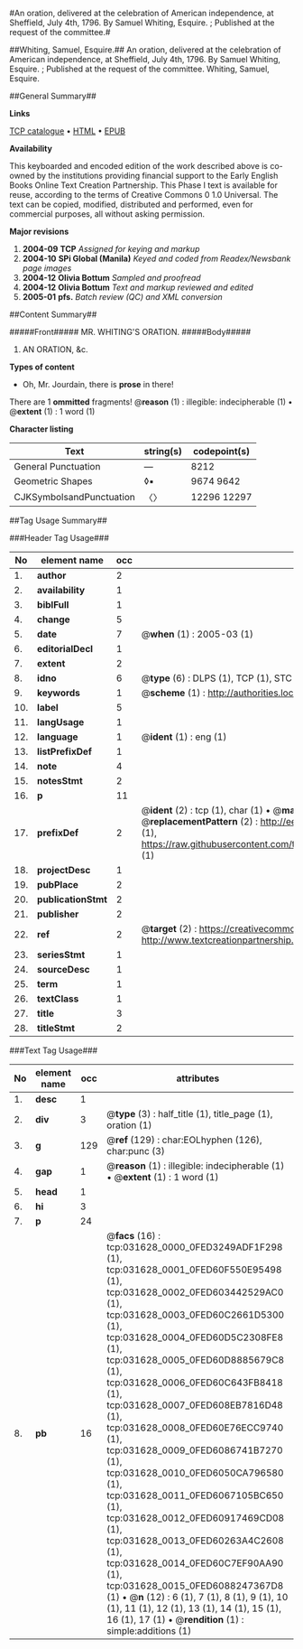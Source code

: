 #An oration, delivered at the celebration of American independence, at Sheffield, July 4th, 1796. By Samuel Whiting, Esquire. ; Published at the request of the committee.#

##Whiting, Samuel, Esquire.##
An oration, delivered at the celebration of American independence, at Sheffield, July 4th, 1796. By Samuel Whiting, Esquire. ; Published at the request of the committee.
Whiting, Samuel, Esquire.

##General Summary##

**Links**

[TCP catalogue](http://www.ota.ox.ac.uk/tcp/)  • 
[HTML](http://tei.it.ox.ac.uk/tcp/Texts-HTML/free/N23/N23905.html)  • 
[EPUB](http://tei.it.ox.ac.uk/tcp/Texts-EPUB/free/N23/N23905.epub)

**Availability**

This keyboarded and encoded edition of the
	       work described above is co-owned by the institutions
	       providing financial support to the Early English Books
	       Online Text Creation Partnership. This Phase I text is
	       available for reuse, according to the terms of Creative
	       Commons 0 1.0 Universal. The text can be copied,
	       modified, distributed and performed, even for
	       commercial purposes, all without asking permission.

**Major revisions**

1. __2004-09__ __TCP__ *Assigned for keying and markup*
1. __2004-10__ __SPi Global (Manila)__ *Keyed and coded from Readex/Newsbank page images*
1. __2004-12__ __Olivia Bottum__ *Sampled and proofread*
1. __2004-12__ __Olivia Bottum__ *Text and markup reviewed and edited*
1. __2005-01__ __pfs.__ *Batch review (QC) and XML conversion*

##Content Summary##

#####Front#####
MR. WHITING'S ORATION.
#####Body#####

1. AN ORATION, &c.

**Types of content**

  * Oh, Mr. Jourdain, there is **prose** in there!

There are 1 **ommitted** fragments! 
 @__reason__ (1) : illegible: indecipherable (1)  •  @__extent__ (1) : 1 word (1)

**Character listing**


|Text|string(s)|codepoint(s)|
|---|---|---|
|General Punctuation|—|8212|
|Geometric Shapes|◊▪|9674 9642|
|CJKSymbolsandPunctuation|〈〉|12296 12297|

##Tag Usage Summary##

###Header Tag Usage###

|No|element name|occ|attributes|
|---|---|---|---|
|1.|__author__|2||
|2.|__availability__|1||
|3.|__biblFull__|1||
|4.|__change__|5||
|5.|__date__|7| @__when__ (1) : 2005-03 (1)|
|6.|__editorialDecl__|1||
|7.|__extent__|2||
|8.|__idno__|6| @__type__ (6) : DLPS (1), TCP (1), STC (1), NOTIS (1), IMAGE-SET (1), EVANS-CITATION (1)|
|9.|__keywords__|1| @__scheme__ (1) : http://authorities.loc.gov/ (1)|
|10.|__label__|5||
|11.|__langUsage__|1||
|12.|__language__|1| @__ident__ (1) : eng (1)|
|13.|__listPrefixDef__|1||
|14.|__note__|4||
|15.|__notesStmt__|2||
|16.|__p__|11||
|17.|__prefixDef__|2| @__ident__ (2) : tcp (1), char (1)  •  @__matchPattern__ (2) : ([0-9\-]+):([0-9IVX]+) (1), (.+) (1)  •  @__replacementPattern__ (2) : http://eebo.chadwyck.com/downloadtiff?vid=$1&page=$2 (1), https://raw.githubusercontent.com/textcreationpartnership/Texts/master/tcpchars.xml#$1 (1)|
|18.|__projectDesc__|1||
|19.|__pubPlace__|2||
|20.|__publicationStmt__|2||
|21.|__publisher__|2||
|22.|__ref__|2| @__target__ (2) : https://creativecommons.org/publicdomain/zero/1.0/ (1), http://www.textcreationpartnership.org/docs/. (1)|
|23.|__seriesStmt__|1||
|24.|__sourceDesc__|1||
|25.|__term__|1||
|26.|__textClass__|1||
|27.|__title__|3||
|28.|__titleStmt__|2||


###Text Tag Usage###

|No|element name|occ|attributes|
|---|---|---|---|
|1.|__desc__|1||
|2.|__div__|3| @__type__ (3) : half_title (1), title_page (1), oration (1)|
|3.|__g__|129| @__ref__ (129) : char:EOLhyphen (126), char:punc (3)|
|4.|__gap__|1| @__reason__ (1) : illegible: indecipherable (1)  •  @__extent__ (1) : 1 word (1)|
|5.|__head__|1||
|6.|__hi__|3||
|7.|__p__|24||
|8.|__pb__|16| @__facs__ (16) : tcp:031628_0000_0FED3249ADF1F298 (1), tcp:031628_0001_0FED60F550E95498 (1), tcp:031628_0002_0FED603442529AC0 (1), tcp:031628_0003_0FED60C2661D5300 (1), tcp:031628_0004_0FED60D5C2308FE8 (1), tcp:031628_0005_0FED60D8885679C8 (1), tcp:031628_0006_0FED60C643FB8418 (1), tcp:031628_0007_0FED608EB7816D48 (1), tcp:031628_0008_0FED60E76ECC9740 (1), tcp:031628_0009_0FED6086741B7270 (1), tcp:031628_0010_0FED6050CA796580 (1), tcp:031628_0011_0FED6067105BC650 (1), tcp:031628_0012_0FED60917469CD08 (1), tcp:031628_0013_0FED60263A4C2608 (1), tcp:031628_0014_0FED60C7EF90AA90 (1), tcp:031628_0015_0FED6088247367D8 (1)  •  @__n__ (12) : 6 (1), 7 (1), 8 (1), 9 (1), 10 (1), 11 (1), 12 (1), 13 (1), 14 (1), 15 (1), 16 (1), 17 (1)  •  @__rendition__ (1) : simple:additions (1)|
